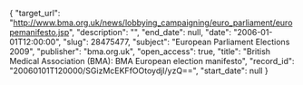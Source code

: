 {
  "target_url": "http://www.bma.org.uk/news/lobbying_campaigning/euro_parliament/europemanifesto.jsp", 
  "description": "", 
  "end_date": null, 
  "date": "2006-01-01T12:00:00", 
  "slug": 28475477, 
  "subject": "European Parliament Elections 2009", 
  "publisher": "bma.org.uk", 
  "open_access": true, 
  "title": "British Medical Association (BMA): BMA European election manifesto", 
  "record_id": "20060101T120000/SGizMcEKFfOOtoydjl/yzQ==", 
  "start_date": null
}

